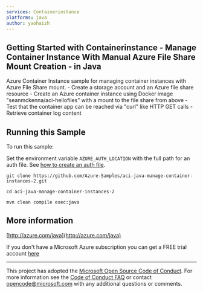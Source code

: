 ```yaml
---
services: Containerinstance
platforms: java
author: yaohaizh
---
```


## Getting Started with Containerinstance - Manage Container Instance With Manual Azure File Share Mount Creation - in Java ##


  Azure Container Instance sample for managing container instances with Azure File Share mount.
     - Create a storage account and an Azure file share resource
     - Create an Azure container instance using Docker image "seanmckenna/aci-hellofiles" with a mount to the file share from above
     - Test that the container app can be reached via "curl" like HTTP GET calls
     - Retrieve container log content
 

## Running this Sample ##

To run this sample:

Set the environment variable `AZURE_AUTH_LOCATION` with the full path for an auth file. See [how to create an auth file](https://github.com/Azure/azure-libraries-for-java/blob/master/AUTH.md).

    git clone https://github.com/Azure-Samples/aci-java-manage-container-instances-2.git

    cd aci-java-manage-container-instances-2

    mvn clean compile exec:java

## More information ##

[http://azure.com/java](http://azure.com/java)

If you don't have a Microsoft Azure subscription you can get a FREE trial account [here](http://go.microsoft.com/fwlink/?LinkId=330212)

---

This project has adopted the [Microsoft Open Source Code of Conduct](https://opensource.microsoft.com/codeofconduct/). For more information see the [Code of Conduct FAQ](https://opensource.microsoft.com/codeofconduct/faq/) or contact [opencode@microsoft.com](mailto:opencode@microsoft.com) with any additional questions or comments.